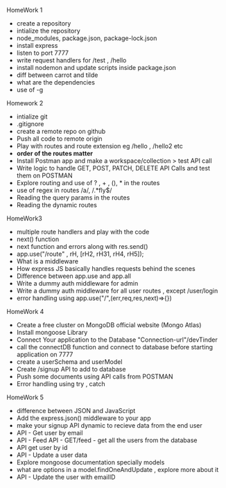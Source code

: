  HomeWork 1
- create a repository
- intialize the repository
- node_modules, package.json, package-lock.json
- install express
- listen to port 7777
- write request handlers for /test , /hello
- install nodemon and update scripts inside package.json
- diff between carrot and tilde
- what are the dependencies
- use of -g

 Homework 2
- intialize git
- .gitignore
- create a remote repo on github
- Push all code to remote origin
- Play with routes and route extension eg /hello , /hello2 etc
- **order of the routes matter**
- Install Postman app and make a workspace/collection > test API call
- Write logic to handle GET, POST, PATCH, DELETE API Calls and test them on POSTMAN
- Explore routing and use of ? , + , (), * in the routes
- use of regex in routes /a/, /.*fly$/
- Reading the query params in the routes 
- Reading the dynamic routes

 HomeWork3
- multiple route handlers and play with the code
- next() function
- next function and errors along with res.send()
- app.use("/route" , rH, [rH2, rH31, rH4, rH5]);
- What is a middleware
- How express JS basically handles requests behind the scenes
- Difference between app.use and app.all
- Write a dummy auth middleware for admin
- Write a dummy auth middleware for all user routes , except /user/login  
- error handling using app.use("/",(err,req,res,next)=>{})

HomeWork 4
- Create a free cluster on MongoDB official website (Mongo Atlas)
- Install mongoose Library
- Connect Your application to the Database "Connection-url"/devTinder
- call the connectDB function and connect to database before starting application on 7777
- create a userSchema and userModel
- Create /signup API to add to database
- Push some documents using API calls from POSTMAN
- Error handling using try , catch

HomeWork 5
- difference between JSON and JavaScript
- Add the express.json() middleware to your app
- make your signup API dynamic to recieve data from the end user
- API - Get user by email
- API - Feed API - GET/feed - get all the users from the database
- API get user by id
- API - Update a user data 
- Explore mongoose documentation specially models
- what are options in a model.findOneAndUpdate ,  explore more about it 
- API - Update the user with emailID